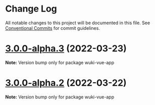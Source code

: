 # Change Log

All notable changes to this project will be documented in this file.
See [Conventional Commits](https://conventionalcommits.org) for commit guidelines.

# [3.0.0-alpha.3](https://github.com/melishev/wuki/compare/v3.0.0-alpha.2...v3.0.0-alpha.3) (2022-03-23)

**Note:** Version bump only for package wuki-vue-app





# [3.0.0-alpha.2](https://github.com/melishev/wuki/compare/v3.0.0-alpha.1...v3.0.0-alpha.2) (2022-03-22)

**Note:** Version bump only for package wuki-vue-app
